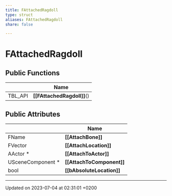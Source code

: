 ```yaml
---
title: FAttachedRagdoll
type: struct
aliases: FAttachedRagdoll
share: false

---
```


# FAttachedRagdoll





## Public Functions

|                | Name           |
| -------------- | -------------- |
| TBL_API | **[[FAttachedRagdoll]]**() |

## Public Attributes

|                | Name           |
| -------------- | -------------- |
| FName | **[[AttachBone]]**  |
| FVector | **[[AttachLocation]]**  |
| AActor * | **[[AttachToActor]]**  |
| USceneComponent * | **[[AttachToComponent]]**  |
| bool | **[[bAbsoluteLocation]]**  |

-------------------------------

Updated on 2023-07-04 at 02:31:01 +0200